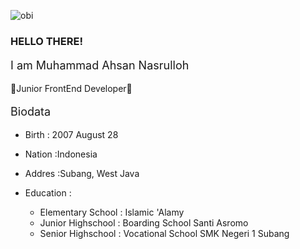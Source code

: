 ![obi](https://i.giphy.com/media/v1.Y2lkPTc5MGI3NjExN2w1MGJrbXFwcTUzaWdrb2lncWFuODBzcG01MXZ0MGF5bGtwcGUzbiZlcD12MV9pbnRlcm5hbF9naWZfYnlfaWQmY3Q9Zw/3ornk57KwDXf81rjWM/giphy.gif)
<br>


<h3 style="text-transform: uppercase">Hello there!</h3> 
<p style="font-size: 18px">I am Muhammad Ahsan Nasrulloh</p>
🙌Junior FrontEnd Developer🙌 

<p style="font-size: 18px">Biodata</p>
<ul>
  <li><p>Birth  :  2007 August 28</p></li>
  <li><p>Nation  :Indonesia</p></li>
  <li><p>Addres  :Subang, West Java</p></li>
  <li><p>Education  : <ul>
    <li>Elementary School  :  Islamic 'Alamy</li>
    <li>Junior Highschool  :  Boarding School Santi Asromo</li>
    <li>Senior Highschool  :  Vocational School SMK Negeri 1 Subang</li>
  </ul></p></li>
</ul>

<!---
MuhammadAhsandev/MuhammadAhsandev is a ✨ special ✨ repository because its `README.md` (this file) appears on your GitHub profile.
You can click the Preview link to take a look at your changes.
--->
